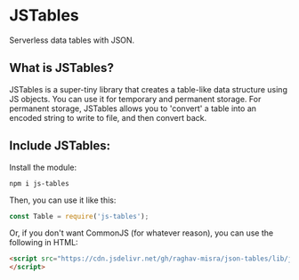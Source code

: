 # JSTables
Serverless data tables with JSON.

## What is JSTables?
JSTables is a super-tiny library that creates a table-like data structure using JS objects. You can use it for temporary and permanent storage. For permanent storage, JSTables allows you to 'convert' a table into an encoded string to write to file, and then convert back.

## Include JSTables:
Install the module:
```
npm i js-tables
```

Then, you can use it like this:
```js
const Table = require('js-tables');
```

Or, if you don't want CommonJS (for whatever reason), you can use the following in HTML:
```html
<script src="https://cdn.jsdelivr.net/gh/raghav-misra/json-tables/lib/json-tables.nomod.js">
</script>
```